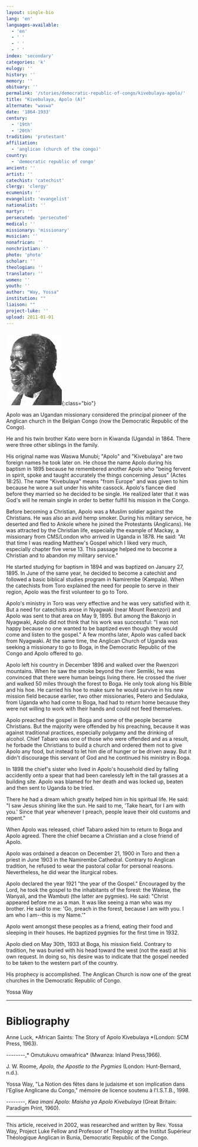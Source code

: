 ```yaml
---
layout: single-bio
lang: 'en'
languages-available:
  - 'en'
  - ' '
  - ' '
  - ' '
index: 'secondary'
categories: 'k'
eulogy: ''
history: ''
memory: ''
obituary: ''
permalink: '/stories/democratic-republic-of-congo/kivebulaya-apolo/'
title: "Kivebulaya, Apolo (A)"
alternate: "waswa"
date: '1864-1933'
century:
  - '19th'
  - '20th'
tradition: 'protestant'
affiliation:
  - 'anglican (church of the congo)'
country:
  - 'democratic republic of congo'
ancient: ''
artist: ''
catechist: 'catechist'
clergy: 'clergy'
ecumenist: ''
evangelist: 'evangelist'
nationalist: ''
martyr: ''
persecuted: 'persecuted'
medical: ''
missionary: 'missionary'
musician: ''
nonafrican: ''
nonchristian: ''
photo: 'photo'
scholar: ''
theologian: ''
translator: ''
women: ''
youth: ''
author: "Way, Yossa"
institution: ""
liaison: ""
project-luke: ''
upload: 2011-01-01
---
```


![Apolo Kivebulaya](/images/bio-pics/demrepcongo/kivebulaya-apolo/Apolo.jpg){:class="bio"}

Apolo was an Ugandan missionary considered the principal pioneer of the Anglican church  in the Belgian Congo (now  the Democratic Republic of the Congo).

He and his twin brother Kato were born in Kiwanda (Uganda) in 1864.  There were three other siblings in the family.

His original name was Waswa Munubi; "Apolo" and "Kivebulaya" are two foreign names he took later on.  He chose the name Apolo during his baptism in 1895 because he remembered  another Apolo who "being fervent in spirit, spoke and taught accurately the things concerning Jesus" (Actes 18:25).  The name "Kivebulaya" means "from Europe"  and was given to him because he wore a suit under his white cassock. Apolo's fiancee died  before they married so he decided to be single.  He realized later that it was God's will he remain single in order to better fulfill his mission in the Congo.

Before becoming a Christian, Apolo was a Muslim soldier against the Christians.  He was also an avid hemp smoker.  During his military service, he deserted and fled to Ankole where he joined the Protestants (Anglicans).  He was attracted by the Christian life, especially the example of Mackay, a missionary  from  CMS/London who arrived in Uganda  in 1878.  He said: "At that time I was reading Matthew's Gospel which I liked very much, especially chapter five verse 13.  This passage helped me to become a Christian and to abandon my military service."

He started studying for baptism in 1894 and was baptized on January 27, 1895.  In June of the same year, he decided to become a catechist and followed a basic biblical studies program in Namirembe (Kampala).  When the catechists from Toro explained the need for people to serve in their region, Apolo was the first volunteer to go to Toro.

Apolo's ministry in Toro was very effective and he was very satisfied with it.  But a need for catechists arose in Nyagwaki (near Mount Rwenzori) and Apolo was sent to that area on May 9, 1895.  But among the Bakonjo in Nyagwaki, Apolo did not think that his work was successful: "I was not happy because no one wanted to be baptized even though they would come and listen to the gospel."  A few months later, Apolo was called back from Nyagwaki.  At the same time, the Anglican Church of Uganda was seeking a missionary to go to Boga, in the Democratic Republic of the Congo and Apolo offered to go.

Apolo left his country in December 1896 and walked over the Rwenzori mountains.  When he saw the smoke beyond the river Semliki, he was convinced that there were human beings living there.  He crossed the river and walked 50 miles through the forest to Boga.  He only took along his Bible and his hoe.  He carried his hoe to make sure he would survive in his new mission field because earlier, two other missionaries, Petero and Sedulaka, from Uganda who had come to Boga, had had to return home because they were not willing to work with their hands and could not feed themselves.

Apolo preached the gospel in Boga and some of the people became Christians.  But the majority were offended by his preaching, because it was against traditional practices, especially polygamy and the drinking of alcohol.  Chief Tabaro was one of those who were offended and as a result, he forbade  the Christians to build a church and ordered them not to give Apolo any food, but instead to let  him die of hunger or be driven away.  But it didn't discourage this servant of God and he continued his ministry in Boga.

In 1898 the chief's sister who lived in Apolo's household died by falling accidently onto a spear that had been carelessly left in the tall grasses at a building site.  Apolo was blamed for her death  and was locked up, beaten and then sent to Uganda to be tried.

There he had a dream which greatly helped him in his spiritual life.  He said: "I saw Jesus shining like the sun.  He said to me, 'Take heart, for I am with you.'  Since that year whenever I preach, people leave their old customs and repent."

When Apolo was released, chief Tabaro asked him to return to Boga and Apolo agreed. There the chief became a Christian and a close friend of Apolo.

Apolo was ordained a deacon on December 21, 1900 in Toro and then a priest in June 1903 in the Namirembe Cathedral.  Contrary to Anglican tradition, he refused to wear the pastoral collar for personal reasons.  Nevertheless, he did wear the liturgical robes.

Apolo declared the year 1921 "the year of the Gospel."  Encouraged by the Lord, he took the gospel to the inhabitants of the forest: the Walese, the Wanyali, and the Wambuti (the latter are pygmies).  He said: "Christ appeared before me as a man.  It was like seeing a man who was my brother.  He said to me: 'Go, preach in the forest, because I am with you.  I am  who I am--this is my Name.'"

Apolo went amongst these peoples as a friend, eating their food and sleeping in their houses.  He baptized  pygmies for the first time in 1932.

Apolo died on May 30th, 1933 at Boga, his mission field.  Contrary to tradition, he was buried with his head toward the west (not the east) at his own request.  In doing so, his desire was to indicate that the gospel needed to be taken to the western part of the country.

His prophecy is accomplished.  The Anglican Church  is now one of the great churches in the Democratic Republic of Congo.

Yossa  Way

---

# Bibliography

Anne Luck, *African Saints: The Story of Apolo Kivebulaya *(London: SCM Press, 1963).

--------,* Omutukuvu omwafrica* (Mwanza: Inland Press,1966).

J. W. Roome,  *Apolo, the Apostle to the Pygmies*  (London: Hunt-Bernard, n.d.).

Yossa  Way, "La Notion des fêtes dans le judaisme et son implication dans l'Eglise  Anglicane du Congo," mémoire de licence soutenu à l'I.S.T.B., 1998.

--------,  *Kwa imani Apolo: Maisha ya Apolo Kivebulaya* (Great Britain: Paradigm Print, 1960).

---

This article, received in 2002, was researched and written by Rev. Yossa Way, Project Luke Fellow and Professor of Theology at the Institut Sup&eacute;rieur Th&eacute;ologique Anglican in Bunia, Democratic Republic of the Congo.
